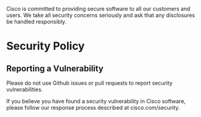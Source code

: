 Cisco is committed to providing secure software to all our customers and users. We take all security concerns seriously and ask that any disclosures be handled responsibly.
 
# Security Policy
## Reporting a Vulnerability
Please do not use Github issues or pull requests to report security vulnerabilities.
 
If you believe you have found a security vulnerability in Cisco software, please follow our response process described at cisco.com/security.
